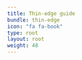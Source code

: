 ```yaml
---
title: Thin-edge guide
bundle: thin-edge
icon: "fa fa-book"
type: root
layout: root
weight: 48
---
```


